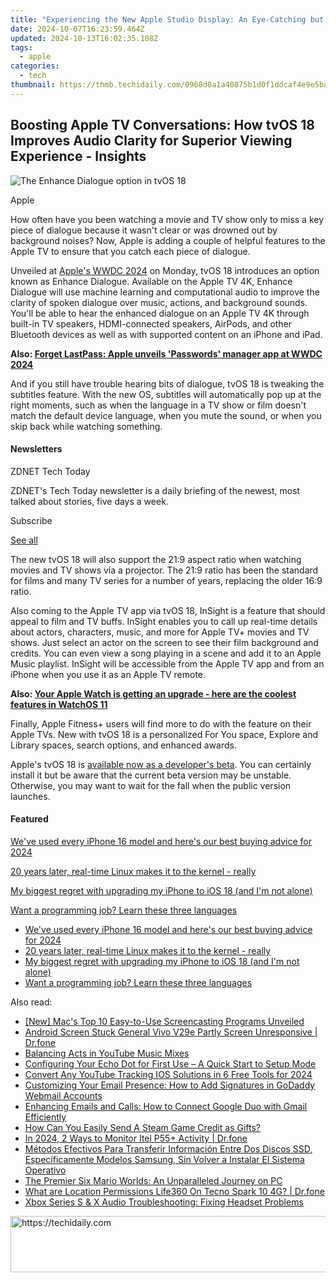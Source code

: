 ```yaml
---
title: "Experiencing the New Apple Studio Display: An Eye-Catching but Pricey 5K Monitor for Creative Mac Users - Insights"
date: 2024-10-07T16:23:59.464Z
updated: 2024-10-13T16:02:35.108Z
tags:
  - apple
categories:
  - tech
thumbnail: https://thmb.techidaily.com/0968d8a1a40875b1d0f1ddcaf4e9e5bab94f3c356978aa0b36076c07c7f8f9da.jpg
---
```


## Boosting Apple TV Conversations: How tvOS 18 Improves Audio Clarity for Superior Viewing Experience - Insights

![The Enhance Dialogue option in tvOS 18](https://www.zdnet.com/a/img/resize/426745c4dc337518ebe9925339acc37582b326e9/2024/06/11/17c82cc8-44f9-426c-98a1-acf8f6b70bf4/apple-tv-tvos18-enhance-dialogue.jpg?auto=webp&width=1280)

Apple

How often have you been watching a movie and TV show only to miss a key piece of dialogue because it wasn't clear or was drowned out by background noises? Now, Apple is adding a couple of helpful features to the Apple TV to ensure that you catch each piece of dialogue.

Unveiled at [Apple's WWDC 2024](https://www.zdnet.com/article/apple-wwdc-2024-recap-every-new-feature-in-ios-18-siri-ai-and-more/) on Monday, tvOS 18 introduces an option known as Enhance Dialogue. Available on the Apple TV 4K, Enhance Dialogue will use machine learning and computational audio to improve the clarity of spoken dialogue over music, actions, and background sounds. You'll be able to hear the enhanced dialogue on an Apple TV 4K through built-in TV speakers, HDMI-connected speakers, AirPods, and other Bluetooth devices as well as with supported content on an iPhone and iPad.

**Also: [Forget LastPass: Apple unveils 'Passwords' manager app at WWDC 2024](https://www.zdnet.com/article/forget-lastpass-apple-unveils-passwords-manager-app-at-wwdc-2024/)**

And if you still have trouble hearing bits of dialogue, tvOS 18 is tweaking the subtitles feature. With the new OS, subtitles will automatically pop up at the right moments, such as when the language in a TV show or film doesn't match the default device language, when you mute the sound, or when you skip back while watching something.

#### Newsletters

ZDNET Tech Today

ZDNET's Tech Today newsletter is a daily briefing of the newest, most talked about stories, five days a week.

 Subscribe

[See all](https://www.zdnet.com/newsletters/)

The new tvOS 18 will also support the 21:9 aspect ratio when watching movies and TV shows via a projector. The 21:9 ratio has been the standard for films and many TV series for a number of years, replacing the older 16:9 ratio.

Also coming to the Apple TV app via tvOS 18, InSight is a feature that should appeal to film and TV buffs. InSight enables you to call up real-time details about actors, characters, music, and more for Apple TV+ movies and TV shows. Just select an actor on the screen to see their film background and credits. You can even view a song playing in a scene and add it to an Apple Music playlist. InSight will be accessible from the Apple TV app and from an iPhone when you use it as an Apple TV remote.

**Also: [Your Apple Watch is getting an upgrade - here are the coolest features in WatchOS 11](https://www.zdnet.com/article/your-apple-watch-is-getting-an-upgrade-here-are-the-coolest-features-in-watchos-11/)**

Finally, Apple Fitness+ users will find more to do with the feature on their Apple TVs. New with tvOS 18 is a personalized For You space, Explore and Library spaces, search options, and enhanced awards.

Apple's tvOS 18 is [available now as a developer's beta](https://developer.apple.com/download/). You can certainly install it but be aware that the current beta version may be unstable. Otherwise, you may want to wait for the fall when the public version launches.

#### Featured

[We've used every iPhone 16 model and here's our best buying advice for 2024](https://www.zdnet.com/article/iphone-16-pro-max-buying-advice-2024/ "We've used every iPhone 16 model and here's our best buying advice for 2024")

[20 years later, real-time Linux makes it to the kernel - really](https://www.zdnet.com/article/20-years-later-real-time-linux-makes-it-to-the-kernel-really/ "20 years later, real-time Linux makes it to the kernel - really")

[My biggest regret with upgrading my iPhone to iOS 18 (and I'm not alone)](https://www.zdnet.com/article/my-biggest-regret-with-upgrading-my-iphone-to-ios-18-and-im-not-alone/ "My biggest regret with upgrading my iPhone to iOS 18 (and I'm not alone)")

[Want a programming job? Learn these three languages](https://www.zdnet.com/article/want-a-programming-job-learn-these-three-languages/ "Want a programming job? Learn these three languages")

* [We've used every iPhone 16 model and here's our best buying advice for 2024](https://www.zdnet.com/article/iphone-16-pro-max-buying-advice-2024/ "We've used every iPhone 16 model and here's our best buying advice for 2024")
* [20 years later, real-time Linux makes it to the kernel - really](https://www.zdnet.com/article/20-years-later-real-time-linux-makes-it-to-the-kernel-really/ "20 years later, real-time Linux makes it to the kernel - really")
* [My biggest regret with upgrading my iPhone to iOS 18 (and I'm not alone)](https://www.zdnet.com/article/my-biggest-regret-with-upgrading-my-iphone-to-ios-18-and-im-not-alone/ "My biggest regret with upgrading my iPhone to iOS 18 (and I'm not alone)")
* [Want a programming job? Learn these three languages](https://www.zdnet.com/article/want-a-programming-job-learn-these-three-languages/ "Want a programming job? Learn these three languages")

<ins class="adsbygoogle"
     style="display:block"
     data-ad-format="autorelaxed"
     data-ad-client="ca-pub-7571918770474297"
     data-ad-slot="1223367746"></ins>

<ins class="adsbygoogle"
     style="display:block"
     data-ad-client="ca-pub-7571918770474297"
     data-ad-slot="8358498916"
     data-ad-format="auto"
     data-full-width-responsive="true"></ins>

<span class="atpl-alsoreadstyle">Also read:</span>
<div><ul>
<li><a href="https://screen-recording.techidaily.com/new-macs-top-10-easy-to-use-screencasting-programs-unveiled/"><u>[New] Mac's Top 10 Easy-to-Use Screencasting Programs Unveiled</u></a></li>
<li><a href="https://howto.techidaily.com/android-screen-stuck-general-vivo-v29e-partly-screen-unresponsive-drfone-by-drfone-fix-android-problems-fix-android-problems/"><u>Android Screen Stuck General Vivo V29e Partly Screen Unresponsive | Dr.fone</u></a></li>
<li><a href="https://youtube-lab.techidaily.com/cing-acts-in-youtube-music-mixes/"><u>Balancing Acts in YouTube Music Mixes</u></a></li>
<li><a href="https://technical-tips.techidaily.com/configuring-your-echo-dot-for-first-use-a-quick-start-to-setup-mode/"><u>Configuring Your Echo Dot for First Use – A Quick Start to Setup Mode</u></a></li>
<li><a href="https://youtube-webster.techidaily.com/rt-any-youtube-tracking-ios-solutions-in-6-free-tools-for-2024/"><u>Convert Any YouTube Tracking IOS Solutions in 6 Free Tools for 2024</u></a></li>
<li><a href="https://technical-tips.techidaily.com/customizing-your-email-presence-how-to-add-signatures-in-godaddy-webmail-accounts/"><u>Customizing Your Email Presence: How to Add Signatures in GoDaddy Webmail Accounts</u></a></li>
<li><a href="https://technical-tips.techidaily.com/enhancing-emails-and-calls-how-to-connect-google-duo-with-gmail-efficiently/"><u>Enhancing Emails and Calls: How to Connect Google Duo with Gmail Efficiently</u></a></li>
<li><a href="https://technical-tips.techidaily.com/how-can-you-easily-send-a-steam-game-credit-as-gifts/"><u>How Can You Easily Send A Steam Game Credit as Gifts?</u></a></li>
<li><a href="https://android-location-track.techidaily.com/in-2024-2-ways-to-monitor-itel-p55plus-activity-drfone-by-drfone-virtual-android/"><u>In 2024, 2 Ways to Monitor Itel P55+ Activity | Dr.fone</u></a></li>
<li><a href="https://fox-ssl.techidaily.com/metodos-efectivos-para-transferir-informacion-entre-dos-discos-ssd-especificamente-modelos-samsung-sin-volver-a-instalar-el-sistema-operativo/"><u>Métodos Efectivos Para Transferir Información Entre Dos Discos SSD, Específicamente Modelos Samsung, Sin Volver a Instalar El Sistema Operativo</u></a></li>
<li><a href="https://technical-tips.techidaily.com/the-premier-six-mario-worlds-an-unparalleled-journey-on-pc/"><u>The Premier Six Mario Worlds: An Unparalleled Journey on PC</u></a></li>
<li><a href="https://fake-location.techidaily.com/what-are-location-permissions-life360-on-tecno-spark-10-4g-drfone-by-drfone-virtual-android/"><u>What are Location Permissions Life360 On Tecno Spark 10 4G? | Dr.fone</u></a></li>
<li><a href="https://technical-tips.techidaily.com/xbox-series-s-and-x-audio-troubleshooting-fixing-headset-problems/"><u>Xbox Series S & X Audio Troubleshooting: Fixing Headset Problems</u></a></li>
</ul></div>

<!-- affiliate ads begin -->
<a href="https://appsumo.8odi.net/c/5597632/2049382/7443" target="_top" id="2049382">
  <img src="//a.impactradius-go.com/display-ad/7443-2049382" border="0" alt="https://techidaily.com" width="728" height="90"/>
</a>
<img height="0" width="0" src="https://appsumo.8odi.net/i/5597632/2049382/7443" style="position:absolute;visibility:hidden;" border="0" />
<!-- affiliate ads end -->

